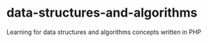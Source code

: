 # data-structures-and-algorithms
Learning for data structures and algorithms concepts written in PHP
